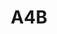 ---
layout: prologo
menu: false
title: A4B
title-tei: /Aiiii/ 
letter: A
number: 4
description: Prólogo A
permalink: /A4B/
prev: A4A
next: A5A
---